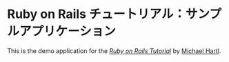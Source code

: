 # Ruby on Rails チュートリアル：サンプルアプリケーション

This is the demo application for the
[*Ruby on Rails Tutorial*](http://railstutorial.jp/)
by [Michael Hartl](http://michaelhartl.com/).
